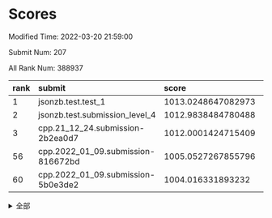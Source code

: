 # Scores

Modified Time: 2022-03-20 21:59:00

Submit Num: 207

All Rank Num: 388937

| rank |               submit               |       score        |       sigma        | pk_num |
| :--- | :--------------------------------- | :----------------- | :----------------- | :----- |
| 1    | jsonzb.test.test_1                 | 1013.0248647082973 | 0.8287111173395048 | 7519   |
| 2    | jsonzb.test.submission_level_4     | 1012.9838484780488 | 0.7950811252324175 | 7519   |
| 3    | cpp.21_12_24.submission-2b2ea0d7   | 1012.0001424715409 | 0.7781546945066178 | 7519   |
| 56   | cpp.2022_01_09.submission-816672bd | 1005.0527267855796 | 0.7283412495545479 | 7516   |
| 60   | cpp.2022_01_09.submission-5b0e3de2 | 1004.016331893232  | 0.7080248932178288 | 7517   |


<details>
<summary>全部</summary>

| rank |                 submit                 |       score        |       sigma        | pk_num |
| :--- | :------------------------------------- | :----------------- | :----------------- | :----- |
| 1    | jsonzb.test.test_1                     | 1013.0248647082973 | 0.8287111173395048 | 7519   |
| 2    | jsonzb.test.submission_level_4         | 1012.9838484780488 | 0.7950811252324175 | 7519   |
| 3    | cpp.21_12_24.submission-2b2ea0d7       | 1012.0001424715409 | 0.7781546945066178 | 7519   |
| 4    | gobigger.level_3.submission_level_3_2  | 1011.6570709018212 | 0.7648623377525029 | 7514   |
| 5    | gobigger.level_3.submission_level_3_45 | 1011.5846817842051 | 0.7645112739981613 | 7515   |
| 6    | gobigger.level_3.submission_level_3_18 | 1011.5740962598405 | 0.780562034255461  | 7514   |
| 7    | gobigger.level_3.submission_level_3_1  | 1011.2920518417999 | 0.7609995881786591 | 7514   |
| 8    | gobigger.level_3.submission_level_3_20 | 1011.1721736485134 | 0.7676332860289827 | 7513   |
| 9    | gobigger.level_3.submission_level_3_44 | 1011.1620074100136 | 0.7666598207037373 | 7517   |
| 10   | gobigger.level_3.submission_level_3_40 | 1011.0129447770884 | 0.7662881697427704 | 7519   |
| 11   | gobigger.level_3.submission_level_3_37 | 1010.9383693993904 | 0.7725263381691156 | 7516   |
| 12   | gobigger.level_3.submission_level_3_10 | 1010.819660126056  | 0.7803152271272235 | 7518   |
| 13   | gobigger.level_3.submission_level_3_36 | 1010.7849084074198 | 0.7936649181573943 | 7514   |
| 14   | gobigger.level_3.submission_level_3_6  | 1010.6880481744269 | 0.7753552290873328 | 7514   |
| 15   | gobigger.level_3.submission_level_3_24 | 1010.6161508709063 | 0.7981860124882394 | 7517   |
| 16   | gobigger.level_3.submission_level_3_35 | 1010.5618349330097 | 0.7433251139910017 | 7517   |
| 17   | gobigger.level_3.submission_level_3_0  | 1010.5588639713243 | 0.7798473693965001 | 7514   |
| 18   | gobigger.level_3.submission_level_3_15 | 1010.5338096196309 | 0.7536615991736428 | 7511   |
| 19   | gobigger.level_3.submission_level_3_12 | 1010.5249282269787 | 0.7421298133069743 | 7517   |
| 20   | gobigger.level_3.submission_level_3_25 | 1010.4560984881483 | 0.772106642912037  | 7518   |
| 21   | gobigger.level_3.submission_level_3_7  | 1010.3872223590577 | 0.7891802627863861 | 7518   |
| 22   | gobigger.level_3.submission_level_3_41 | 1010.382393009638  | 0.7414803442288364 | 7516   |
| 23   | gobigger.level_3.submission_level_3_13 | 1010.2455808242406 | 0.7703634504046905 | 7514   |
| 24   | gobigger.level_3.submission_level_3_3  | 1010.1769380876422 | 0.7604471226660475 | 7525   |
| 25   | gobigger.level_3.submission_level_3_14 | 1010.1526511689649 | 0.7760363195732706 | 7516   |
| 26   | gobigger.level_3.submission_level_3_34 | 1010.1215750907214 | 0.7743428285361176 | 7513   |
| 27   | gobigger.level_3.submission_level_3_4  | 1010.1146789443626 | 0.7514639994635098 | 7515   |
| 28   | gobigger.level_3.submission_level_3_49 | 1009.8988713809282 | 0.7580256823474331 | 7513   |
| 29   | gobigger.level_3.submission_level_3_33 | 1009.8954175918979 | 0.7646285376483779 | 7518   |
| 30   | gobigger.level_3.submission_level_3_43 | 1009.8852163395459 | 0.7622338401247551 | 7515   |
| 31   | gobigger.level_3.submission_level_3_23 | 1009.8697530015512 | 0.7566198441165892 | 7515   |
| 32   | gobigger.level_3.submission_level_3_22 | 1009.8499883853442 | 0.7365273729712397 | 7517   |
| 33   | gobigger.level_3.submission_level_3_28 | 1009.8413489142633 | 0.7620673722692234 | 7513   |
| 34   | gobigger.level_3.submission_level_3_5  | 1009.7609553340235 | 0.7887984855845586 | 7514   |
| 35   | gobigger.level_3.submission_level_3_42 | 1009.6972262131989 | 0.7549212677463442 | 7513   |
| 36   | gobigger.level_3.submission_level_3_21 | 1009.6584908973017 | 0.7495057125859147 | 7520   |
| 37   | gobigger.level_3.submission_level_3_29 | 1009.4966284662218 | 0.7616156542888851 | 7514   |
| 38   | gobigger.level_3.submission_level_3_9  | 1009.4947519379193 | 0.7700454403104527 | 7514   |
| 39   | gobigger.level_3.submission_level_3_47 | 1009.4928404540266 | 0.7453119095824282 | 7515   |
| 40   | gobigger.level_3.submission_level_3_31 | 1009.4781647981861 | 0.7639435123548451 | 7516   |
| 41   | gobigger.level_3.submission_level_3_26 | 1009.4551332452058 | 0.7456834830954218 | 7516   |
| 42   | gobigger.level_3.submission_level_3_27 | 1009.4182601448906 | 0.7516739649439527 | 7517   |
| 43   | gobigger.level_3.submission_level_3_19 | 1009.2941293152705 | 0.7454021958539342 | 7512   |
| 44   | gobigger.level_3.submission_level_3_39 | 1009.2298967868524 | 0.7606318921313889 | 7511   |
| 45   | gobigger.level_3.submission_level_3_30 | 1009.1097473708714 | 0.7414427741454324 | 7518   |
| 46   | gobigger.level_3.submission_level_3_11 | 1009.0282445265542 | 0.7474273010203114 | 7518   |
| 47   | gobigger.level_3.submission_level_3_46 | 1008.9887706433475 | 0.7342821737013042 | 7515   |
| 48   | gobigger.level_3.submission_level_3_16 | 1008.9709201766545 | 0.7444709524260046 | 7519   |
| 49   | gobigger.level_3.submission_level_3_8  | 1008.700480135334  | 0.7524477407002389 | 7514   |
| 50   | gobigger.level_3.submission_level_3_17 | 1008.6642849020826 | 0.7302497656342053 | 7515   |
| 51   | gobigger.level_3.submission_level_3_38 | 1008.601099676711  | 0.7541999208055095 | 7516   |
| 52   | gobigger.level_3.submission_level_3_32 | 1008.3333766590079 | 0.7462465012077433 | 7520   |
| 53   | gobigger.level_3.submission_level_3_48 | 1008.0844997290225 | 0.7293565841437571 | 7518   |
| 54   | gobigger.level_1.submission_level_1_8  | 1005.0843211174158 | 0.7250091478618806 | 7516   |
| 55   | gobigger.level_1.submission_level_1_19 | 1005.0828426535732 | 0.719110279116284  | 7516   |
| 56   | cpp.2022_01_09.submission-816672bd     | 1005.0527267855796 | 0.7283412495545479 | 7516   |
| 57   | gobigger.level_1.submission_level_1_45 | 1004.3002347958244 | 0.7248254169050521 | 7510   |
| 58   | gobigger.level_1.submission_level_1_22 | 1004.1426300456925 | 0.7110323242653169 | 7514   |
| 59   | gobigger.level_1.submission_level_1_40 | 1004.0397028418015 | 0.7058134424540807 | 7518   |
| 60   | cpp.2022_01_09.submission-5b0e3de2     | 1004.016331893232  | 0.7080248932178288 | 7517   |
| 61   | gobigger.level_1.submission_level_1_46 | 1003.8952305588753 | 0.7164155944547008 | 7515   |
| 62   | gobigger.level_1.submission_level_1_15 | 1003.8240158324712 | 0.7099821083846111 | 7516   |
| 63   | gobigger.level_1.submission_level_1_23 | 1003.8084096831344 | 0.7218438788962572 | 7511   |
| 64   | gobigger.level_1.submission_level_1_3  | 1003.8049445899153 | 0.7161393004491331 | 7517   |
| 65   | gobigger.level_1.submission_level_1_5  | 1003.7863204210828 | 0.7199255088917744 | 7518   |
| 66   | gobigger.level_1.submission_level_1_0  | 1003.646937340301  | 0.7105320397186013 | 7514   |
| 67   | gobigger.level_1.submission_level_1_17 | 1003.5496860790034 | 0.7248103946349599 | 7514   |
| 68   | gobigger.level_1.submission_level_1_12 | 1003.5419654811868 | 0.7101604205385035 | 7517   |
| 69   | gobigger.level_1.submission_level_1_34 | 1003.5278663089326 | 0.7222414869795545 | 7510   |
| 70   | gobigger.level_1.submission_level_1_11 | 1003.4740423467242 | 0.7261381841458237 | 7519   |
| 71   | gobigger.level_1.submission_level_1_31 | 1003.4709006753844 | 0.7280494257673846 | 7515   |
| 72   | gobigger.level_1.submission_level_1_37 | 1003.4681238611113 | 0.7237214222829631 | 7517   |
| 73   | gobigger.level_1.submission_level_1_18 | 1003.4508339405987 | 0.7214700066738061 | 7515   |
| 74   | gobigger.level_1.submission_level_1_27 | 1003.4427882567543 | 0.7200894340409768 | 7517   |
| 75   | gobigger.level_1.submission_level_1_25 | 1003.4243669707344 | 0.7092522320190763 | 7517   |
| 76   | gobigger.level_1.submission_level_1_42 | 1003.3922336110628 | 0.7234829736133537 | 7512   |
| 77   | gobigger.level_1.submission_level_1_1  | 1003.340632586546  | 0.7149538468756752 | 7516   |
| 78   | gobigger.level_1.submission_level_1_48 | 1003.3247812556392 | 0.7162801378399691 | 7511   |
| 79   | gobigger.level_1.submission_level_1_2  | 1003.2896201074939 | 0.7142944303338872 | 7514   |
| 80   | gobigger.level_1.submission_level_1_6  | 1003.2881907449929 | 0.7134741845443405 | 7519   |
| 81   | gobigger.level_1.submission_level_1_32 | 1003.2735570744618 | 0.7232911757795125 | 7515   |
| 82   | gobigger.level_1.submission_level_1_13 | 1003.2077076440572 | 0.7265361372807022 | 7511   |
| 83   | gobigger.level_1.submission_level_1_35 | 1003.1743995161228 | 0.7095269300774745 | 7518   |
| 84   | gobigger.level_1.submission_level_1_21 | 1003.168872352095  | 0.7218963663611969 | 7517   |
| 85   | gobigger.level_1.submission_level_1_39 | 1003.1334422453042 | 0.7159186001297255 | 7516   |
| 86   | gobigger.level_1.submission_level_1_38 | 1003.1315247233043 | 0.7199690786500403 | 7512   |
| 87   | gobigger.level_1.submission_level_1_36 | 1003.0858202801193 | 0.7101277540735335 | 7517   |
| 88   | gobigger.level_1.submission_level_1_20 | 1003.0518382019765 | 0.7091809906977051 | 7518   |
| 89   | gobigger.level_1.submission_level_1_28 | 1003.0179905500354 | 0.71814941625318   | 7518   |
| 90   | gobigger.level_1.submission_level_1_14 | 1002.9959602266572 | 0.7117058415434538 | 7518   |
| 91   | gobigger.level_1.submission_level_1_41 | 1002.9921610145152 | 0.7173644159650194 | 7519   |
| 92   | gobigger.level_1.submission_level_1_26 | 1002.8686431528452 | 0.7161178655665731 | 7510   |
| 93   | gobigger.level_1.submission_level_1_43 | 1002.8194074718942 | 0.714025189844712  | 7512   |
| 94   | gobigger.level_1.submission_level_1_44 | 1002.8099076393187 | 0.7176029262952438 | 7505   |
| 95   | gobigger.level_1.submission_level_1_4  | 1002.7632974896533 | 0.7210137237033049 | 7515   |
| 96   | gobigger.level_1.submission_level_1_16 | 1002.557599116745  | 0.7063995678176349 | 7513   |
| 97   | gobigger.level_1.submission_level_1_9  | 1002.5297110433855 | 0.7264193525555868 | 7520   |
| 98   | gobigger.level_1.submission_level_1_30 | 1002.5109347689665 | 0.7223350318894141 | 7512   |
| 99   | gobigger.level_1.submission_level_1_47 | 1002.4124747577007 | 0.7135806347536094 | 7519   |
| 100  | gobigger.level_1.submission_level_1_49 | 1002.3820899942531 | 0.7092730973589952 | 7520   |
| 101  | gobigger.level_1.submission_level_1_33 | 1002.3087931338373 | 0.7156954399424972 | 7514   |
| 102  | gobigger.level_1.submission_level_1_10 | 1002.0291675467404 | 0.7169743656220784 | 7513   |
| 103  | gobigger.level_1.submission_level_1_7  | 1002.0044696178261 | 0.7128748537129429 | 7516   |
| 104  | gobigger.level_1.submission_level_1_24 | 1001.7784928135655 | 0.706874727609718  | 7514   |
| 105  | gobigger.level_1.submission_level_1_29 | 1001.7475043134141 | 0.7077074202441364 | 7514   |
| 106  | gobigger.random.submission_random_30   | 997.5673057743901  | 0.6937409688219645 | 7515   |
| 107  | gobigger.random.submission_random_32   | 997.0670309949988  | 0.6983111320803767 | 7516   |
| 108  | gobigger.random.submission_random_27   | 996.9108818111544  | 0.7048824905937173 | 7512   |
| 109  | gobigger.random.submission_random_1    | 996.9063706925901  | 0.70822504922114   | 7519   |
| 110  | gobigger.random.submission_random_19   | 996.8622148228604  | 0.7130856728137672 | 7516   |
| 111  | gobigger.random.submission_random_28   | 996.7947090906978  | 0.706412847995848  | 7518   |
| 112  | gobigger.random.submission_random_46   | 996.7606165147881  | 0.705260789746862  | 7515   |
| 113  | gobigger.random.submission_random_49   | 996.7338427649993  | 0.7124860084077488 | 7516   |
| 114  | gobigger.random.submission_random_17   | 996.7320524765174  | 0.6985418392056383 | 7518   |
| 115  | gobigger.random.submission_random_36   | 996.6911788167623  | 0.7017322104448911 | 7516   |
| 116  | gobigger.random.submission_random_33   | 996.537115581267   | 0.709533957390964  | 7518   |
| 117  | gobigger.random.submission_random_22   | 996.5017096579838  | 0.7111292215308808 | 7516   |
| 118  | gobigger.random.submission_random_4    | 996.447585038362   | 0.7075596830484544 | 7520   |
| 119  | gobigger.random.submission_random_21   | 996.3978864626027  | 0.7124734830168216 | 7516   |
| 120  | gobigger.random.submission_random_18   | 996.3366676880516  | 0.7235762955834462 | 7519   |
| 121  | gobigger.random.submission_random_10   | 996.3345802431251  | 0.716232962090102  | 7517   |
| 122  | gobigger.random.submission_random_42   | 996.2938793183822  | 0.7165776243257174 | 7513   |
| 123  | gobigger.random.submission_random_45   | 996.2771777248507  | 0.7140393812478706 | 7515   |
| 124  | gobigger.random.submission_random_48   | 996.1946727383831  | 0.7035206963600278 | 7518   |
| 125  | gobigger.random.submission_random_9    | 996.1353668043504  | 0.7170013234356009 | 7519   |
| 126  | gobigger.random.submission_random_14   | 996.1083595863888  | 0.7135686496243248 | 7519   |
| 127  | gobigger.random.submission_random_3    | 996.09150987268    | 0.7080266896090393 | 7515   |
| 128  | gobigger.random.submission_random_12   | 996.0815259464955  | 0.7156258726715287 | 7514   |
| 129  | gobigger.random.submission_random_25   | 996.0683752854459  | 0.7136109531506496 | 7512   |
| 130  | gobigger.random.submission_random_39   | 996.0564253950002  | 0.7179520019441135 | 7514   |
| 131  | gobigger.random.submission_random_31   | 996.0412371522688  | 0.7030471623895007 | 7515   |
| 132  | gobigger.random.submission_random_37   | 996.0291741401749  | 0.7046508433836134 | 7517   |
| 133  | gobigger.random.submission_random_41   | 996.0090749440635  | 0.7057594029930535 | 7513   |
| 134  | gobigger.random.submission_random_2    | 995.9095334910764  | 0.7182038268988462 | 7513   |
| 135  | gobigger.random.submission_random_8    | 995.8993717646241  | 0.7110098176124552 | 7515   |
| 136  | gobigger.random.submission_random_44   | 995.8591875248147  | 0.7000454957717607 | 7515   |
| 137  | gobigger.random.submission_random_5    | 995.7982239094732  | 0.7170076908703125 | 7517   |
| 138  | gobigger.random.submission_random_13   | 995.7616941280695  | 0.7012533468410628 | 7517   |
| 139  | gobigger.random.submission_random_16   | 995.7167450198282  | 0.7066923724590536 | 7518   |
| 140  | gobigger.random.submission_random_11   | 995.7118131651919  | 0.7151844966763333 | 7519   |
| 141  | gobigger.random.submission_random_29   | 995.695777158459   | 0.7216794085790493 | 7517   |
| 142  | gobigger.random.submission_random_26   | 995.6955163085115  | 0.7102879338329858 | 7513   |
| 143  | gobigger.random.submission_random_38   | 995.6383073767001  | 0.7097968778067147 | 7513   |
| 144  | gobigger.random.submission_random_43   | 995.6170295498406  | 0.7015076190259246 | 7518   |
| 145  | gobigger.random.submission_random_20   | 995.5827761084562  | 0.7076226371416825 | 7517   |
| 146  | gobigger.random.submission_random_23   | 995.5209238759247  | 0.7171766497264328 | 7515   |
| 147  | gobigger.random.submission_random_6    | 995.5186074377782  | 0.7099179725042676 | 7509   |
| 148  | gobigger.random.submission_random_34   | 995.4260891423056  | 0.714344747439402  | 7514   |
| 149  | gobigger.random.submission_random_0    | 995.2729291080163  | 0.7134429141360893 | 7515   |
| 150  | gobigger.random.submission_random_47   | 995.2176577015563  | 0.7190621973526719 | 7521   |
| 151  | gobigger.random.submission_random_35   | 995.1586203524877  | 0.7222707511799721 | 7516   |
| 152  | gobigger.random.submission_random_7    | 994.9696513749813  | 0.7126037564462229 | 7518   |
| 153  | gobigger.random.submission_random_24   | 994.8760051931182  | 0.7111652772302796 | 7515   |
| 154  | gobigger.random.submission_random_40   | 994.8495315893604  | 0.6994250661631789 | 7517   |
| 155  | gobigger.random.submission_random_15   | 994.8467593161149  | 0.7172450733984608 | 7513   |
| 156  | gobigger.level_2.submission_level_2_30 | 994.4863499880979  | 0.7329457841759406 | 7515   |
| 157  | gobigger.level_2.submission_level_2_28 | 993.9492456832138  | 0.7489291724531074 | 7518   |
| 158  | gobigger.level_2.submission_level_2_26 | 993.9442434261722  | 0.734777461897768  | 7514   |
| 159  | gobigger.level_2.submission_level_2_37 | 993.8473047801833  | 0.7362136256141655 | 7514   |
| 160  | gobigger.level_2.submission_level_2_19 | 993.6204529464673  | 0.7516659735490033 | 7519   |
| 161  | gobigger.level_2.submission_level_2_11 | 993.496034962841   | 0.747767127592116  | 7510   |
| 162  | gobigger.level_2.submission_level_2_1  | 993.4077877543147  | 0.736506424039247  | 7514   |
| 163  | gobigger.level_2.submission_level_2_10 | 993.367103883352   | 0.7341781549152125 | 7517   |
| 164  | gobigger.level_2.submission_level_2_44 | 993.3044237153156  | 0.7360400390784835 | 7518   |
| 165  | gobigger.level_2.submission_level_2_27 | 993.1557402906249  | 0.7207289611536354 | 7515   |
| 166  | gobigger.level_2.submission_level_2_22 | 993.1283161645299  | 0.7373165743949426 | 7514   |
| 167  | gobigger.level_2.submission_level_2_16 | 992.9121488042871  | 0.7409831790270137 | 7520   |
| 168  | gobigger.level_2.submission_level_2_32 | 992.9020285718514  | 0.7349951561626642 | 7514   |
| 169  | gobigger.level_2.submission_level_2_20 | 992.6510751120345  | 0.7345904163862192 | 7516   |
| 170  | gobigger.level_2.submission_level_2_39 | 992.5928734767336  | 0.7537180735486566 | 7517   |
| 171  | gobigger.level_2.submission_level_2_41 | 992.5698883456944  | 0.7492727530141463 | 7513   |
| 172  | gobigger.level_2.submission_level_2_38 | 992.5334419317779  | 0.7413617569247485 | 7516   |
| 173  | gobigger.level_2.submission_level_2_5  | 992.4428641778813  | 0.7277937616287574 | 7520   |
| 174  | gobigger.level_2.submission_level_2_17 | 992.4275229883319  | 0.7532044852056812 | 7516   |
| 175  | gobigger.level_2.submission_level_2_13 | 992.3657665953908  | 0.756465435682824  | 7514   |
| 176  | gobigger.level_2.submission_level_2_45 | 992.3505617770195  | 0.7388099351999167 | 7513   |
| 177  | gobigger.level_2.submission_level_2_31 | 992.2282973442157  | 0.7560384027189219 | 7519   |
| 178  | gobigger.level_2.submission_level_2_35 | 992.2231234146243  | 0.7583004750703174 | 7518   |
| 179  | gobigger.level_2.submission_level_2_46 | 992.2029884564355  | 0.7435530306399702 | 7512   |
| 180  | gobigger.level_2.submission_level_2_14 | 992.1228422689815  | 0.7490430591862749 | 7521   |
| 181  | gobigger.level_2.submission_level_2_3  | 992.0654668932117  | 0.7349282289288566 | 7518   |
| 182  | gobigger.level_2.submission_level_2_42 | 992.0229704735219  | 0.7353724318285646 | 7515   |
| 183  | gobigger.level_2.submission_level_2_29 | 991.9310932345539  | 0.7394036023405121 | 7520   |
| 184  | gobigger.level_2.submission_level_2_2  | 991.9298421379652  | 0.7290393954829772 | 7517   |
| 185  | gobigger.level_2.submission_level_2_25 | 991.8611486027249  | 0.7536027296214252 | 7516   |
| 186  | gobigger.level_2.submission_level_2_40 | 991.8597318991859  | 0.7418028122154313 | 7521   |
| 187  | gobigger.level_2.submission_level_2_6  | 991.8567337407519  | 0.758645209783251  | 7516   |
| 188  | gobigger.level_2.submission_level_2_4  | 991.8283077649642  | 0.7615346652364338 | 7519   |
| 189  | gobigger.level_2.submission_level_2_23 | 991.6913367461385  | 0.7470940429477051 | 7514   |
| 190  | gobigger.level_2.submission_level_2_47 | 991.6557324675863  | 0.7345221343534883 | 7512   |
| 191  | gobigger.level_2.submission_level_2_18 | 991.6269245154527  | 0.7309270612226857 | 7521   |
| 192  | gobigger.level_2.submission_level_2_7  | 991.600735458172   | 0.7407318030643893 | 7515   |
| 193  | gobigger.level_2.submission_level_2_49 | 991.4620405697864  | 0.7485656198250802 | 7516   |
| 194  | gobigger.level_2.submission_level_2_21 | 991.4501171626822  | 0.7454327558568296 | 7510   |
| 195  | gobigger.level_2.submission_level_2_43 | 991.384355471487   | 0.7636463226276909 | 7515   |
| 196  | gobigger.level_2.submission_level_2_48 | 991.1976968701163  | 0.7768972785202926 | 7517   |
| 197  | gobigger.level_2.submission_level_2_24 | 991.1539518635999  | 0.7506684114653358 | 7510   |
| 198  | gobigger.level_2.submission_level_2_33 | 991.1086384059287  | 0.7691346609545812 | 7516   |
| 199  | gobigger.level_2.submission_level_2_15 | 991.0176258111268  | 0.7621953520869392 | 7525   |
| 200  | gobigger.level_2.submission_level_2_8  | 990.8774335153772  | 0.7793830788596706 | 7512   |
| 201  | gobigger.level_2.submission_level_2_0  | 990.8632560833045  | 0.7460405926497409 | 7514   |
| 202  | gobigger.level_2.submission_level_2_12 | 990.5173774771285  | 0.7921496955195338 | 7516   |
| 203  | gobigger.level_2.submission_level_2_9  | 990.513249634491   | 0.7658239389658806 | 7512   |
| 204  | gobigger.level_2.submission_level_2_34 | 990.4787002818186  | 0.7643822063949889 | 7516   |
| 205  | gobigger.level_2.submission_level_2_36 | 990.3382339019935  | 0.7627846740432104 | 7514   |
| 206  | gobigger.none.submission_none_0        | 975.7877292561055  | 1.5045384202466716 | 7516   |
| 207  | gobigger.none.submission_none_1        | 974.0680867815116  | 1.7426160167492986 | 7516   |

</details>